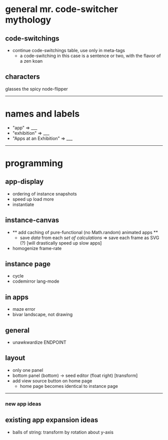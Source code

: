 
# general mr. code-switcher mythology

## code-switchings
- continue code-switchings table, use only in meta-tags
  - a code-switching in this case is a sentence or two, with the flavor of a zen koan

## characters
glasses the spicy node-flipper

----------------------------------------
# names and labels
- "app" => ___
- "exhibition" => ___
- "Apps at an Exhibition" => ___


-----------------------------------------
# programming


## app-display
- ordering of instance snapshots
- speed up load more
- instantiate

## instance-canvas
- ** add caching of pure-functional (no Math.random) animated apps **
  - save *data* from each *set of calculations*
      => save each frame as SVG (?)
      [will drastically speed up slow apps]
- homogenize frame-rate

## instance page
- cycle
- codemirror lang-mode

## in apps
- maze error
- bivar landscape, not drawing

## general
- unawkwardize ENDPOINT

## layout
- only one panel
- bottom panel (bottom) -> seed editor (float right) [transform]
- add view source button on home page
  - home page becomes identical to instance page


--------------------

### new app ideas
## existing app expansion ideas
- balls of string: transform by rotation about y-axis
